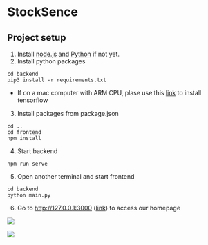 # StockSence

## Project setup
1. Install [node.js](https://nodejs.org/en/) and [Python](https://www.python.org/downloads/) if not yet.
2. Install python packages
```bash=
cd backend
pip3 install -r requirements.txt
```
- If on a mac computer with ARM CPU, plase use this [link](https://caffeinedev.medium.com/how-to-install-tensorflow-on-m1-mac-8e9b91d93706) to install tensorflow
3. Install packages from package.json
```bash=
cd ..
cd frontend
npm install
```
4. Start backend
```bash=
npm run serve
```
5. Open another terminal and start frontend
```bash=
cd backend
python main.py
```
6. Go to http://127.0.0.1:3000 ([link](http://127.0.0.1:3000)) to access our homepage

![](https://i.imgur.com/nvJ0rJN.png)

![](https://i.imgur.com/ZBWcCUJ.png)
